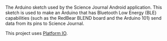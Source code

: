 The Arduino sketch used by the Science Journal Android application.  This sketch
is used to make an Arduino that has Bluetooth Low Energy (BLE) capabilities
(such as the RedBear BLEND board and the Arduino 101) send data from its pins to
Science Journal.

This project uses [Platform IO](http://platformio.org/get-started).
